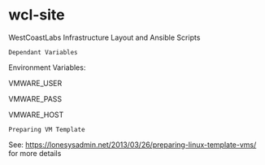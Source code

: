 # wcl-site
WestCoastLabs Infrastructure Layout and Ansible Scripts

`Dependant Variables`

Environment Variables:

VMWARE_USER

VMWARE_PASS

VMWARE_HOST

`Preparing VM Template`

See: https://lonesysadmin.net/2013/03/26/preparing-linux-template-vms/ for more details

